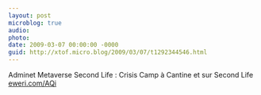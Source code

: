 ```yaml
---
layout: post
microblog: true
audio: 
photo: 
date: 2009-03-07 00:00:00 -0000
guid: http://xtof.micro.blog/2009/03/07/t1292344546.html
---
```

Adminet Metaverse Second Life : Crisis Camp à Cantine et sur Second Life  [eweri.com/AQi](http://eweri.com/AQi)
